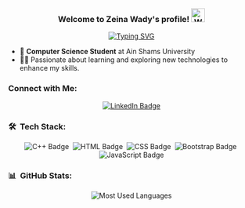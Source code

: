 <h3 align="center">
  Welcome to Zeina Wady's profile! 
  <img src="https://media.giphy.com/media/hvRJCLFzcasrR4ia7z/giphy.gif" width="28" alt="Welcome GIF">
</h3>

<p align="center">
  <a href="https://github.com/DenverCoder1/readme-typing-svg">
    <img src="https://readme-typing-svg.herokuapp.com/?lines=Computer%20Science%20Student;Always%20learning%20new%20things&font=Fira%20Code&center=true&width=440&height=45&color=f75c7e&vCenter=true&size=22" alt="Typing SVG">
  </a>
</p>

- 🏢 **Computer Science Student** at Ain Shams University
- 👨‍💻 Passionate about learning and exploring new technologies to enhance my skills.

### Connect with Me:

<p align="center">
  <a href="https://www.linkedin.com/in/zeina-wady-356b99264/" target="_blank">
    <img src="https://img.shields.io/badge/-Zeina%20Wady-0077B5?style=for-the-badge&logo=Linkedin&logoColor=white" alt="LinkedIn Badge"/>
  </a>
</p>

### 🛠 &nbsp;Tech Stack:
<p align="center">
  <img src="https://img.shields.io/badge/-C++-05122A?style=flat&logo=c%2B%2B&logoColor=00599C" alt="C++ Badge"/>&nbsp;
  <img src="https://img.shields.io/badge/-HTML-05122A?style=flat&logo=HTML5" alt="HTML Badge"/>&nbsp;
  <img src="https://img.shields.io/badge/-CSS-05122A?style=flat&logo=CSS3&logoColor=1572B6" alt="CSS Badge"/>&nbsp;
  <img src="https://img.shields.io/badge/-Bootstrap-05122A?style=flat&logo=bootstrap&logoColor=563D7C" alt="Bootstrap Badge"/>&nbsp;
  <img src="https://img.shields.io/badge/-JavaScript-05122A?style=flat&logo=javascript&logoColor=F7DF1E" alt="JavaScript Badge"/>
</p>

### 📊 &nbsp;GitHub Stats:
<p align="center">
  <img align="center" src="https://github-readme-stats.vercel.app/api/top-langs?username=zeinawady&show_icons=true&locale=en&layout=compact&theme=radical&count_private=true" alt="Most Used Languages" />
</p>

<br>

